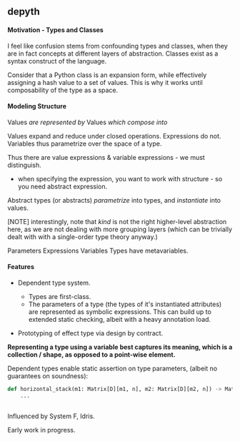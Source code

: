 ## depyth

#### Motivation - Types and Classes

I feel like confusion stems from confounding types and classes, when they are in fact concepts at different layers of abstraction. Classes exist as a syntax construct of the language.

Consider that a Python class is an expansion form, while effectively assigning a hash value to a set of values. This is why it works until composability of the type as a space.

#### Modeling Structure

Values       *are represented by*        Values     *which compose into*

Values expand and reduce under closed operations.
Expressions do not.
Variables thus parametrize over the space of a type.

Thus there are value expressions & variable expressions - we must distinguish.
- when specifying the expression, you want to work with structure - so you need abstract expression.

Abstract types (or abstracts) *parametrize* into types, and *instantiate* into values.

[NOTE] interestingly, note that *kind* is not the right higher-level abstraction here, as we are not dealing with more grouping layers (which can be trivially dealt with with a single-order type theory anyway.)


Parameters      Expressions         Variables
Types have metavariables.


#### Features
* Dependent type system.
  - Types are first-class.
  - The parameters of a type (the types of it's instantiated attributes) are represented as symbolic expressions. This can build up to extended static checking, albeit with a heavy annotation load.

* Prototyping of effect type via design by contract.


**Representing a type using a variable best captures its meaning, which is a collection / shape, as opposed to a point-wise element.**

Dependent types enable static assertion on type parameters, (albeit no guarantees on soundness):

```python
def horizontal_stack(m1: Matrix[D][m1, n], m2: Matrix[D][m2, n]) -> Matrix[D][m1 + m2, n]:
    ...
    
```

Influenced by System F, Idris.

Early work in progress.
